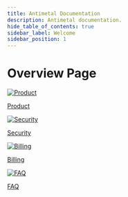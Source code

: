 ```yaml
---
title: Antimetal Documentation
description: Antimetal documentation.
hide_table_of_contents: true
sidebar_label: Welcome
sidebar_position: 1
---
```


# Overview Page


<div class="image-container">
  <a href="/propduct" class="button">
    <img src="/img/sidebar-icons/product.png" alt="Product" />
    <p>Product</p>
  </a>
  <a href="/security" class="button">
    <img src="/img/sidebar-icons/security.png" alt="Security" />
    <p>Security</p>
  </a>
  <a href="/billing" class="button">
    <img src="/img/sidebar-icons/billing.png" alt="Billing" />
    <p>Billing</p>
  </a>
  <a href="/faq" class="button">
    <img src="/img/sidebar-icons/faq.png" alt="FAQ" />
    <p>FAQ</p>
  </a>

</div>
